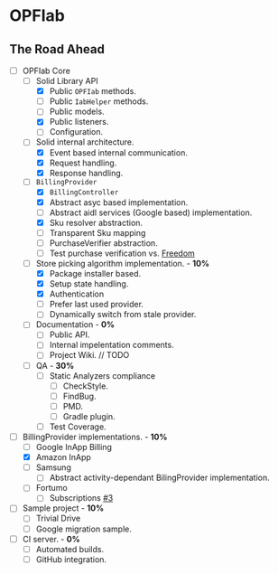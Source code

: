 OPFIab
======

## The Road Ahead
- [ ] OPFIab Core
  - [ ] Solid Library API
    - [x] Public ```OPFIab``` methods.
    - [ ] Public ```IabHelper``` methods.
    - [ ] Public models.
    - [x] Public listeners.
    - [ ] Configuration.
  - [ ] Solid internal architecture.
    - [x] Event based internal communication.
    - [x] Request handling.
    - [x] Response handling.
  - [ ] ```BillingProvider```
    - [x] ```BillingController```
    - [x] Abstract asyc based implementation.
    - [ ] Abstract aidl services (Google based) implementation.
    - [x] Sku resolver abstraction.
    - [ ] Transparent Sku mapping
    - [ ] PurchaseVerifier abstraction.
    - [ ] Test purchase verification vs. [Freedom](http://onhax.net/freedom-iap-apk/)
  - [ ] Store picking algorithm implementation. - **10%**
    - [x] Package installer based.
    - [x] Setup state handling.
    - [x] Authentication
    - [ ] Prefer last used provider.
    - [ ] Dynamically switch from stale provider.
  - [ ] Documentation - **0%**
    - [ ] Public API.
    - [ ] Internal impelentation comments.
    - [ ] Project Wiki. // TODO
  - [ ] QA - **30%**
    - [ ] Static Analyzers compliance
      - [ ] CheckStyle.
      - [ ] FindBug.
      - [ ] PMD.
      - [ ] Gradle plugin.
    - [ ] Test Coverage.
- [ ] BillingProvider implementations. - **10%**
  - [ ] Google InApp Billing
  - [x] Amazon InApp
  - [ ] Samsung
    - [ ] Abstract activity-dependant BilingProvider implementation.
  - [ ] Fortumo
    - [ ] Subscriptions [#3](https://github.com/onepf/OPFIab/issues/3)
- [ ] Sample project - **10%**
  - [ ] Trivial Drive
  - [ ] Google migration sample.
- [ ] CI server. - **0%**
  - [ ] Automated builds.
  - [ ] GitHub integration.
